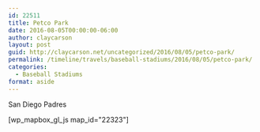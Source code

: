 ```yaml
---
id: 22511
title: Petco Park
date: 2016-08-05T00:00:00-06:00
author: claycarson
layout: post
guid: http://claycarson.net/uncategorized/2016/08/05/petco-park/
permalink: /timeline/travels/baseball-stadiums/2016/08/05/petco-park/
categories:
  - Baseball Stadiums
format: aside
---
```

<div class="media-details">San Diego Padres</div>

[wp_mapbox_gl_js map_id="22323"]